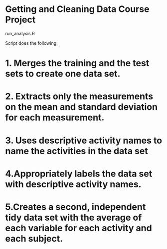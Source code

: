 # Getting and Cleaning Data Course Project

run_analysis.R

Script does the following:

# 1. Merges the training and the test sets to create one data set.
# 2. Extracts only the measurements on the mean and standard deviation for each measurement.
# 3. Uses descriptive activity names to name the activities in the data set
# 4.Appropriately labels the data set with descriptive activity names.
# 5.Creates a second, independent tidy data set with the average of each variable for each activity and each subject.
